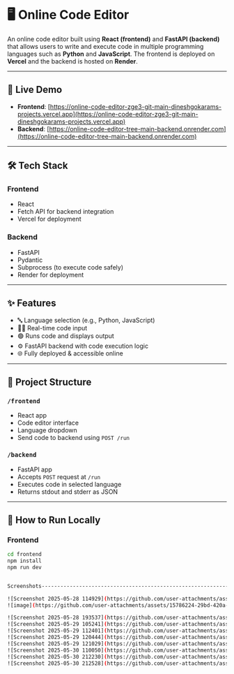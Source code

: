 # 🖥️ Online Code Editor

An online code editor built using **React (frontend)** and **FastAPI (backend)** that allows users to write and execute code in multiple programming languages such as **Python** and **JavaScript**. The frontend is deployed on **Vercel** and the backend is hosted on **Render**.

---

## 🚀 Live Demo

- **Frontend**: [https://online-code-editor-zge3-git-main-dineshgokarams-projects.vercel.app](https://online-code-editor-zge3-git-main-dineshgokarams-projects.vercel.app)  
- **Backend**: [https://online-code-editor-tree-main-backend.onrender.com](https://online-code-editor-tree-main-backend.onrender.com)

---

## 🛠 Tech Stack

### Frontend
- React
- Fetch API for backend integration
- Vercel for deployment

### Backend
- FastAPI
- Pydantic
- Subprocess (to execute code safely)
- Render for deployment

---

## ✨ Features

- 🔤 Language selection (e.g., Python, JavaScript)
- 🧑‍💻 Real-time code input
- 🟢 Runs code and displays output
- ⚙️ FastAPI backend with code execution logic
- 🌐 Fully deployed & accessible online

---

## 📁 Project Structure

### `/frontend`
- React app
- Code editor interface
- Language dropdown
- Send code to backend using `POST /run`

### `/backend`
- FastAPI app
- Accepts `POST` request at `/run`
- Executes code in selected language
- Returns stdout and stderr as JSON

---

## 🧪 How to Run Locally

### Frontend
```bash
cd frontend
npm install
npm run dev


Screenshots----------------------------------------------------------------

![Screenshot 2025-05-28 114929](https://github.com/user-attachments/assets/37d7d40f-432e-4a6b-b367-34b8ce05fe57)
![image](https://github.com/user-attachments/assets/15786224-29bd-420a-ac61-9d0edcc7520e)

![Screenshot 2025-05-28 193537](https://github.com/user-attachments/assets/98d1ef71-246b-45bf-ab33-aa1142c21240)
![Screenshot 2025-05-29 105241](https://github.com/user-attachments/assets/e1ef840f-ddad-496e-8256-9197b7e5d0fe)
![Screenshot 2025-05-29 112401](https://github.com/user-attachments/assets/f7de852b-c98b-4ccb-a329-0a7bb01b30df)
![Screenshot 2025-05-29 120444](https://github.com/user-attachments/assets/0b70d8a8-8635-43eb-90a9-33d8d3ef1dc6)
![Screenshot 2025-05-29 121029](https://github.com/user-attachments/assets/e478ac85-d14c-493e-8108-f9f3ba2ed87d)
![Screenshot 2025-05-30 110050](https://github.com/user-attachments/assets/cb749ae4-3d67-40ae-872f-0d8dd5fee68a)
![Screenshot 2025-05-30 212230](https://github.com/user-attachments/assets/b2914da1-5d1b-4e99-8ad9-3df6c38acc50)
![Screenshot 2025-05-30 212528](https://github.com/user-attachments/assets/b864a16c-05e5-4621-bab3-d0a9d42b5633)

